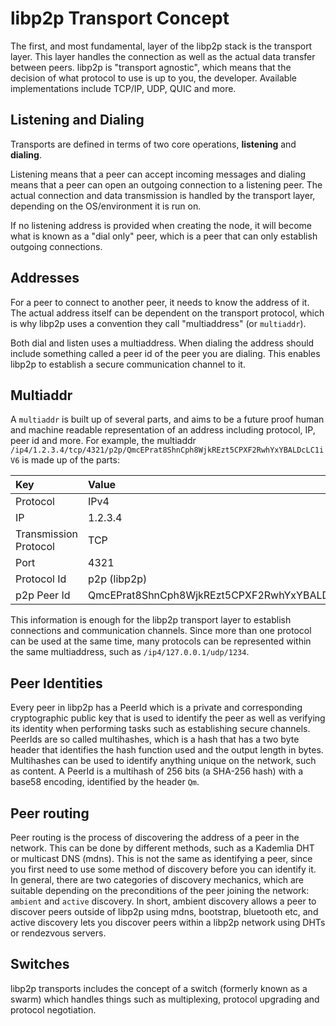 # libp2p Transport Concept

The first, and most fundamental, layer of the libp2p stack is the transport layer. This layer handles the connection as well as the actual data transfer between peers. libp2p is "transport agnostic", which means that the decision of what protocol to use is up to you, the developer. Available implementations include TCP/IP, UDP, QUIC and more.

## Listening and Dialing

Transports are defined in terms of two core operations, **listening** and **dialing**.

Listening means that a peer can accept incoming messages and dialing means that a peer can open an outgoing connection to a listening peer. The actual connection and data transmission is handled by the transport layer, depending on the OS/environment it is run on.

If no listening address is provided when creating the node, it will become what is known as a "dial only" peer, which is a peer that can only establish outgoing connections.

## Addresses

For a peer to connect to another peer, it needs to know the address of it. The actual address itself can be dependent on the transport protocol, which is why libp2p uses a convention they call "multiaddress" (or `multiaddr`).

Both dial and listen uses a multiaddress. When dialing the address should include something called a peer id of the peer you are dialing. This enables libp2p to establish a secure communication channel to it.

## Multiaddr

A `multiaddr` is built up of several parts, and aims to be a future proof human and machine readable representation of an address including protocol, IP, peer id and more. For example, the multiaddr `/ip4/1.2.3.4/tcp/4321/p2p/QmcEPrat8ShnCph8WjkREzt5CPXF2RwhYxYBALDcLC1iV6` is made up of the parts:

| Key                   | Value                                          |
| :-------------------- | :--------------------------------------------- |
| Protocol              | IPv4                                           |
| IP                    | 1.2.3.4                                        |
| Transmission Protocol | TCP                                            |
| Port                  | 4321                                           |
| Protocol Id           | p2p (libp2p)                                   |
| p2p Peer Id           | QmcEPrat8ShnCph8WjkREzt5CPXF2RwhYxYBALDcLC1iV6 |

This information is enough for the libp2p transport layer to establish connections and communication channels. Since more than one protocol can be used at the same time, many protocols can be represented within the same multiaddress, such as `/ip4/127.0.0.1/udp/1234`.

## Peer Identities

Every peer in libp2p has a PeerId which is a private and corresponding cryptographic public key that is used to identify the peer as well as verifying its identity when performing tasks such as establishing secure channels. PeerIds are so called multihashes, which is a hash that has a two byte header that identifies the hash function used and the output length in bytes. Multihashes can be used to identify anything unique on the network, such as content. A PeerId is a multihash of 256 bits (a SHA-256 hash) with a base58 encoding, identified by the header `Qm`.

## Peer routing

Peer routing is the process of discovering the address of a peer in the network. This can be done by different methods, such as a Kademlia DHT or multicast DNS (mdns). This is not the same as identifying a peer, since you first need to use some method of discovery before you can identify it. In general, there are two categories of discovery mechanics, which are suitable depending on the preconditions of the peer joining the network: `ambient` and `active` discovery. In short, ambient discovery allows a peer to discover peers outside of libp2p using mdns, bootstrap, bluetooth etc, and active discovery lets you discover peers within a libp2p network using DHTs or rendezvous servers.

## Switches

libp2p transports includes the concept of a switch (formerly known as a swarm) which handles things such as multiplexing, protocol upgrading and protocol negotiation.
